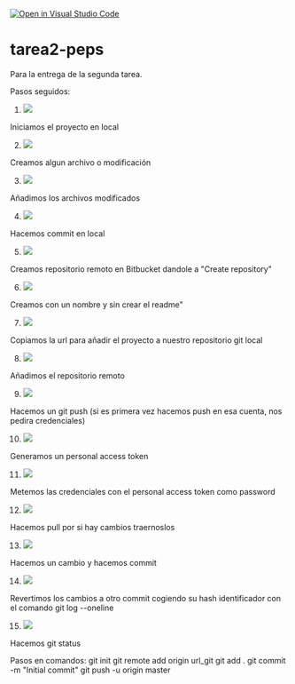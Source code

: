 [![Open in Visual Studio Code](https://classroom.github.com/assets/open-in-vscode-f059dc9a6f8d3a56e377f745f24479a46679e63a5d9fe6f495e02850cd0d8118.svg)](https://classroom.github.com/online_ide?assignment_repo_id=5970476&assignment_repo_type=AssignmentRepo)
# tarea2-peps
Para la entrega de la segunda tarea.

Pasos seguidos:
1. ![](steps/paso1.jpg) 

Iniciamos el proyecto en local

2. ![](steps/paso2.jpg) 

Creamos algun archivo o modificación

3. ![](steps/paso3.jpg) 

Añadimos los archivos modificados

4. ![](steps/paso4.jpg) 

Hacemos commit en local

5. ![](steps/paso5.jpg) 

Creamos repositorio remoto en Bitbucket dandole a "Create repository"

6. ![](steps/paso6.jpg) 

Creamos con un nombre y sin crear el readme"

7. ![](steps/paso7.jpg) 

Copiamos la url para añadir el proyecto a nuestro repositorio git local

8. ![](steps/paso8.jpg) 

Añadimos el repositorio remoto

9. ![](steps/paso9.jpg) 

Hacemos un git push (si es primera vez hacemos push en esa cuenta, nos pedira credenciales)

10. ![](steps/paso10.jpg) 

Generamos un personal access token

11. ![](steps/paso11.jpg) 

Metemos las credenciales con el personal access token como password

12. ![](steps/paso12.jpg) 

Hacemos pull por si hay cambios traernoslos

13. ![](steps/paso13.jpg) 

Hacemos un cambio y hacemos commit

14. ![](steps/paso14.jpg) 

Revertimos los cambios a otro commit cogiendo su hash 
identificador con el comando git log --oneline

15. ![](steps/paso15.jpg) 

Hacemos git status



Pasos en comandos:
git init
git remote add origin url_git
git add .
git commit -m "Initial commit"
git push -u origin master
